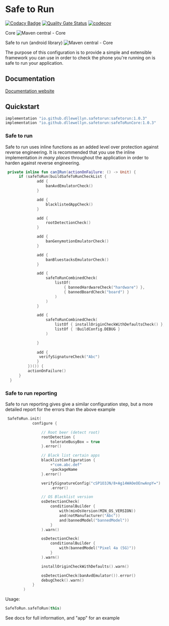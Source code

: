 # Safe to Run

[![Codacy Badge](https://api.codacy.com/project/badge/Grade/3ee63330045749fba264c69f0c796993)](https://app.codacy.com/gh/dllewellyn/safe_to_run?utm_source=github.com&utm_medium=referral&utm_content=dllewellyn/safe_to_run&utm_campaign=Badge_Grade_Settings)
[![Quality Gate Status](https://sonarcloud.io/api/project_badges/measure?project=dllewellyn_safe_to_run&metric=alert_status)](https://sonarcloud.io/dashboard?id=dllewellyn_safe_to_run) [![codecov](https://codecov.io/gh/dllewellyn/safe_to_run/branch/master/graph/badge.svg?token=WUGLW5ALWB)](https://codecov.io/gh/dllewellyn/safe_to_run)

Core
 ![Maven central - Core](https://maven-badges.herokuapp.com/maven-central/io.github.dllewellyn.safetorun/safetorun/badge.svg)

Safe to run (android library)
![Maven central - Core](https://maven-badges.herokuapp.com/maven-central/io.github.dllewellyn.safetorun/safeToRunCore/badge.svg)



The purpose of this configuration is to provide a simple and extensible framework you can use in order to check the
phone you're running on is safe to run your application.

## Documentation

[Documentation website](http://dllewellyn.github.io/safe_to_run/)

## Quickstart

```groovy
implementation "io.github.dllewellyn.safetorun:safetorun:1.0.3"
implementation "io.github.dllewellyn.safetorun:safeToRunCore:1.0.3"
```


### Safe to run 

Safe to run uses inline functions as an added level over protection against reverse engineering. It is
recommended that you use the inline implementation *in many places* throughout the application in 
order to harden against reverse engineering.

```kotlin
 private inline fun canIRun(actionOnFailure: () -> Unit) {
      if (safeToRun(buildSafeToRunCheckList {
              add {
                  banAvdEmulatorCheck()
              }

              add {
                  blacklistedAppCheck()
              }

              add {
                  rootDetectionCheck()
              }

              add {
                  banGenymotionEmulatorCheck()
              }

              add {
                  banBluestacksEmulatorCheck()
              }

              add {
                  safeToRunCombinedCheck(
                      listOf(
                          { bannedHardwareCheck("hardware") },
                          { bannedBoardCheck("board") }
                      )
                  )
              }

              add {
                  safeToRunCombinedCheck(
                      listOf { installOriginCheckWithDefaultsCheck() },
                      listOf { !BuildConfig.DEBUG }
                  )

              }
        
              add {
               verifySignatureCheck("Abc")
              }
          })()) {
          actionOnFailure()
      }
  }
```

### Safe to run reporting 

Safe to run reporting gives give a similar configuration step, but a more detailed report
for the errors than the above example

```kotlin
 SafeToRun.init(
            configure {

                // Root beer (detect root)
                rootDetection {
                    tolerateBusyBox = true
                }.error()

                // Black list certain apps
                blacklistConfiguration {
                    +"com.abc.def"
                    +packageName
                }.error()

                verifySignatureConfig("cSP1O3JN/8+Ag14WAOeOEnwAnpY=")
                    .error()

                // OS Blacklist version
                osDetectionCheck(
                    conditionalBuilder {
                        with(minOsVersion(MIN_OS_VERSION))
                        and(notManufacturer("Abc"))
                        and(bannedModel("bannedModel"))
                    }
                ).warn()

                osDetectionCheck(
                    conditionalBuilder {
                        with(bannedModel("Pixel 4a (5G)"))
                    }
                ).warn()

                installOriginCheckWithDefaults().warn()

                osDetectionCheck(banAvdEmulator()).error()
                debugCheck().warn()
            }
        )
```

Usage:

```kotlin
SafeToRun.safeToRun(this)
```


See docs for full information, and "app" for an example
